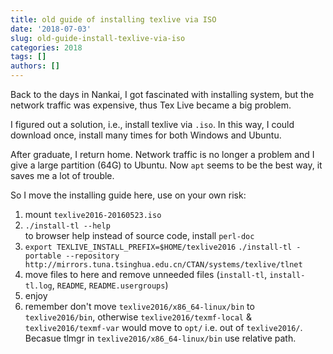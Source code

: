 ```yaml
---
title: old guide of installing texlive via ISO
date: '2018-07-03'
slug: old-guide-install-texlive-via-iso
categories: 2018
tags: []
authors: []
---
```




Back to the days in Nankai, I got fascinated with installing system, but the network traffic was expensive, thus Tex Live became a big problem.

I figured out a solution, i.e., install texlive via `.iso`. In this way, I could download once, install many times for both Windows and Ubuntu.

After graduate, I return home. Network traffic is no longer a problem and  I give a large partition (64G) to Ubuntu. Now `apt` seems to be the best way, it saves me a lot of trouble.

So I move the installing guide here, use on your own risk:

1. mount `texlive2016-20160523.iso`
1. `./install-tl --help`  
   to browser help instead of source code, install `perl-doc`
1. `export TEXLIVE_INSTALL_PREFIX=$HOME/texlive2016`
   `./install-tl -portable --repository http://mirrors.tuna.tsinghua.edu.cn/CTAN/systems/texlive/tlnet`
1. move files to here and remove unneeded files (`install-tl`, `install-tl.log`, `README`, `README.usergroups`)
1. enjoy
1. remember don't move `texlive2016/x86_64-linux/bin` to `texlive2016/bin`, otherwise `texlive2016/texmf-local` & `texlive2016/texmf-var` would move to `opt/` i.e. out of `texlive2016/`. Becasue tlmgr in `texlive2016/x86_64-linux/bin` use relative path.
